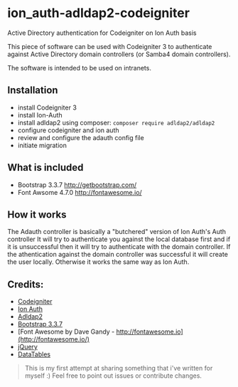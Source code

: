 # ion_auth-adldap2-codeigniter
Active Directory authentication for Codeigniter on Ion Auth basis

This piece of software can be used with Codeigniter 3 to authenticate against
Active Directory domain controllers (or Samba4 domain controllers).

The software is intended to be used on intranets.

## Installation

- install Codeigniter 3
- install Ion-Auth
- install adldap2 using composer:  `composer require adldap2/adldap2`
- configure codeigniter and ion auth
- review and configure the adauth config file
- initiate migration

## What is included

- Bootstrap 3.3.7    http://getbootstrap.com/
- Font Awsome 4.7.0  http://fontawesome.io/

## How it works

The Adauth controller is basically a "butchered" version of Ion Auth's Auth controller
It will try to authenticate you against the local database first and if it is
unsuccessful then it will try to authenticate with the domain controller.
If the athentication against the domain controller was successful it will create
the user locally. Otherwise it works the same way as Ion Auth.

## Credits:
- [Codeigniter](https://codeigniter.com/)
- [Ion Auth](http://benedmunds.com/ion_auth/)
- [Adldap2](https://github.com/Adldap2/Adldap2)
- [Bootstrap 3.3.7](https://getbootstrap.com/docs/3.3/)
- [Font Awesome by Dave Gandy - http://fontawesome.io](http://fontawesome.io/)
- [jQuery](https://jquery.com/)
- [DataTables](https://www.datatables.net/)


> This is my first attempt at sharing something that i've written for myself :)
> Feel free to point out issues or contribute changes.